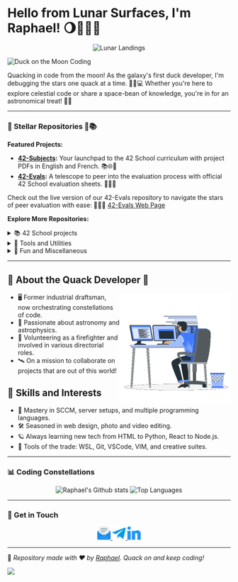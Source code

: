 # Hello from Lunar Surfaces, I'm Raphael! 🌖👨‍💻✨

<p align="center">
  <img src="https://komarev.com/ghpvc/?username=rphlr&label=Lunar+Landings&color=green" alt="Lunar Landings"/>
</p>

![Duck on the Moon Coding](https://raw.githubusercontent.com/rphlr/rphlr/main/Duckstronaut_Coding_Odyssey.gif)

Quacking in code from the moon! As the galaxy's first duck developer, I'm debugging the stars one quack at a time. 🚀🦆💻 Whether you're here to explore celestial code or share a space-bean of knowledge, you're in for an astronomical treat! 🌠✨

---

### 🌌 Stellar Repositories 🚀📚

**Featured Projects:**
- **[42-Subjects](https://github.com/rphlr/42-Subjects):** Your launchpad to the 42 School curriculum with project PDFs in English and French. 📚🌐🚀
- **[42-Evals](https://github.com/rphlr/42-Evals):** A telescope to peer into the evaluation process with official 42 School evaluation sheets. 🔭✅📄

Check out the live version of our 42-Evals repository to navigate the stars of peer evaluation with ease: 🌟👨‍🚀 [42-Evals Web Page](https://rphlr.github.io/42-Evals)

**Explore More Repositories:**

<details>
<summary>📚 42 School projects</summary>

- **[42-Subjects](https://github.com/rphlr/42-Subjects):** Your launchpad to the 42 School curriculum with project PDFs in English and French. 📚🌐🎒
- **[42-Evals](https://github.com/rphlr/42-Evals):** A telescope to peer into the evaluation process with official 42 School evaluation sheets. 🔭✅📑
- [42-school](https://github.com/rphlr/42-school) : Repository containing various 42 School projects and coursework. 🏫📚
- [42-piscine](https://github.com/rphlr/42-Piscine) : Repository for the 42 Piscine, including coding challenges and tasks. 🏊‍♂️🚀

<details>
<summary>🔍 Common core details</summary>

<table>
  <tr>
    <th colspan="3">COMMON CORE 🎓</th>
  </tr>
  <tr>
    <th>RANK</th>
    <th>PROJECT</th>
    <th>DESCRIPTION</th>
  </tr>
  <tr>
    <td rowspan="1">Rank 00</td>
    <td><a href="https://github.com/rphlr/42-libft">libft</a></td>
    <td>Create a library of standard C functions. 📚🔧</td>
  </tr>
  <tr>
    <td rowspan="3">Rank 01</td>
    <td><a href="https://github.com/rphlr/42-get_next_line">get_next_line</a></td>
    <td>Function to read lines from a file. 📖➡️</td>
  </tr>
  <tr>
    <td><a href="https://github.com/rphlr/42-ft_printf">ft_printf</a></td>
    <td>Reimplement the printf function. 🖨️🔄</td>
  </tr>
  <tr>
    <td><a href="https://github.com/rphlr/42-born2beroot">born2beroot</a></td>
    <td>Server setup with security principles. 🖥️🔒</td>
  </tr>
  <tr>
    <td rowspan="6">Rank 02</td>
    <td><a href="https://github.com/rphlr/42-minitalk">minitalk</a></td>
    <td>Process communication using UNIX signals. 🗣️📡</td>
  </tr>
  <tr>
    <td><a href="https://github.com/rphlr/42-pipex">pipex</a></td>
    <td>Recreate the behavior of the pipe '|' in C. 🚰➡️💻</td>
  </tr>
  <tr>
    <td><a href="https://github.com/rphlr/42-so_long">so_long</a></td>
    <td>Basic 2D game using the minilibX library. 🎮🖼️</td>
  </tr>
  <tr>
    <td><a href="https://github.com/rphlr/42-fract_ol">fract-ol</a></td>
    <td>Fractal exploration program. 🔍🌀</td>
  </tr>
  <tr>
    <td><a href="https://github.com/rphlr/42-FdF">FdF</a></td>
    <td>Wireframe 3D map representation. 🖼️🛠️</td>
  </tr>
  <tr>
    <td><a href="https://github.com/rphlr/42-push_swap">push_swap</a></td>
    <td>Sorting algorithm visualizer. 🔢🔄</td>
  </tr>
  <tr>
    <td rowspan="3">Rank 03</td>
    <td><a href="https://github.com/rphlr/42-philosophers">philosophers</a></td>
    <td>Thread and mutex management to solve the dining philosophers' problem. 🍽️🧘‍♂️</td>
  </tr>
  <tr>
    <td><a href="https://github.com/rphlr/42-minishell">minishell</a></td>
    <td>Creation of a simple shell. 🐚💻</td>
  </tr>
  <tr>
    <td><a href="https://github.com/rphlr/42-Exam_Rank03">Exam Rank 03</a></td>
    <td>Second evaluation, testing more advanced C programming skills. 📝📈</td>
  </tr>
  <tr>
    <td rowspan="9">Rank 04</td>
    <td><a href="https://github.com/rphlr/42-netpractice">netpractice</a></td>
    <td>Practice of computer networking basics. 🌐💼</td>
  </tr>
  <tr>
    <td><a href="https://github.com/rphlr/42-cub3d">cub3d</a></td>
    <td>Game inspired by Wolfenstein 3D. 🕹️🐺</td>
  </tr>
  <tr>
    <td><a href="https://github.com/rphlr/42-miniRT">miniRT</a></td>
    <td>Simple 3D scene ray tracing. 🖼️🌟</td>
  </tr>
  <tr>
    <td><a href="https://github.com/rphlr/42-CPP00">CPP00</a></td>
    <td>Introduction to C++ and object-oriented programming. 📚🐍</td>
  </tr>
  <tr>
    <td><a href="https://github.com/rphlr/42-CPP01">CPP01</a></td>
    <td>Memory allocation, references, pointers to members, and file streams in C++. 🧮📁</td>
  </tr>
  <tr>
    <td><a href="https://github.com/rphlr/42-CPP02">CPP02</a></td>
    <td>Ad-hoc polymorphism, operators overloading and canonical classes in C++. 🧬🦉</td>
  </tr>
  <tr>
    <td><a href="https://github.com/rphlr/42-CPP03">CPP03</a></td>
    <td>Inheritance in C++. 🏰👑</td>
  </tr>
  <tr>
    <td><a href="https://github.com/rphlr/42-CPP04">CPP04</a></td>
    <td>Subtype polymorphism, abstract classes, interfaces in C++. 🧩🎭</td>
  </tr>
  <tr>
    <td><a href="https://github.com/rphlr/42-Exam_Rank04">Exam Rank 04</a></td>
    <td>Third evaluation to test networking and basic C++ programming skills. 📝🌐</td>
  </tr>
  <tr>
    <td rowspan="6">Rank 05</td>
    <td><a href="https://github.com/rphlr/42-CPP05">CPP05</a></td>
    <td>Exception handling in C++. 🚑🤕</td>
  </tr>
  <tr>
    <td><a href="https://github.com/rphlr/42-CPP06">CPP06</a></td>
    <td>C++ casts and type identification. 🎭🔍</td>
  </tr>
  <tr>
    <td><a href="https://github.com/rphlr/42-CPP07">CPP07</a></td>
    <td>C++ templates. 📄🧾</td>
  </tr>
  <tr>
    <td><a href="https://github.com/rphlr/42-CPP08">CPP08</a></td>
    <td>Templated containers, iterators, algorithms in C++. 🧰🧩</td>
  </tr>
  <tr>
    <td><a href="https://github.com/rphlr/42-CPP09">CPP09</a></td>
    <td>Namespace, C++ specific keywords, and preprocessor directives. 🗂️🔍</td>
  </tr>
  <tr>
    <td><a href="https://github.com/rphlr/42-Exam_Rank05">Exam Rank 05</a></td>
    <td>Fourth evaluation, with a focus on advanced C++ skills and networking. 📝🌐🚀</td>
  </tr>
  <tr>
    <td rowspan="2">Rank 06</td>
    <td><a href="https://github.com/rphlr/42-ft_transcendence">ft_transcendence</a></td>
    <td>Capstone project that combines various technical aspects learned throughout the course. 🧩🔮</td>
  </tr>
  <tr>
    <td><a href="https://github.com/rphlr/42-Exam_Rank06">Exam Rank 06</a></td>
    <td>Final evaluation, encompassing all the skills learned throughout the 42 curriculum. 🏆🎓</td>
  </tr>
</table>

</details>

<details>
<summary>🔍 Piscine details</summary>

Coming soon...

</details>

<details>
<summary>🔍 Specializations details</summary>

Coming soon...

</details>

</details>

<details>
<summary>🔧 Tools and Utilities</summary>

- [DS_Store_Cleaner](https://github.com/rphlr/DS_Store_Cleaner) : DS_Store_Cleaner is a tool for removing .DS_Store files. 🧹📂
- [mylib](https://github.com/rphlr/mylib) : My own C library (reordered libft with a lot of complement). 📚📦

</details>

<details>
<summary>👾 Fun and Miscellaneous</summary>

- [django payment gateway](https://github.com/rphlr/django-payment-gateway) : Django module for integrating payment gateways in web apps. Not yet completed. 💳🌐

</details>


---

## 🦆 About the Quack Developer 🦆
<picture>
  <img align="right" src="imgs/coding.gif" width = 250px>
</picture>

- 🖥️ Former industrial draftsman, now orchestrating constellations of code.
- 🌃 Passionate about astronomy and astrophysics.
- 🚒 Volunteering as a firefighter and involved in various directorial roles. 
- 🛰️ On a mission to collaborate on projects that are out of this world!

## 🚀 Skills and Interests

- 🌌 Mastery in SCCM, server setups, and multiple programming languages.
- 🛠️ Seasoned in web design, photo and video editing.
- 🪐 Always learning new tech from HTML to Python, React to Node.js.
- 🌠 Tools of the trade: WSL, Git, VSCode, VIM, and creative suites.

---

### 📊 Coding Constellations

<div align="center">
	<img src="https://github-readme-stats.vercel.app/api?username=rphlr&show_icons=true&locale=en&layout=compact&line_height=20&title_color=7A7ADB&icon_color=2234AE&text_color=D3D3D3&bg_color=0,000000,130F40" alt="Raphael's Github stats">
  <img src="https://github-readme-stats.vercel.app/api/top-langs/?username=rphlr&layout=compact&theme=midnight-purple" alt="Top Languages" />
</div>

---

### 📡 Get in Touch

<div align="center">
  <a href="mailto:rrouille@student.42lausanne.ch">
    <img src="https://raw.githubusercontent.com/rphlr/rphlr/main/imgs/email.png" width="30" height="30" />
  </a>
  <a href="https://SuisseLibre.t.me">
    <img src="https://raw.githubusercontent.com/rphlr/rphlr/main/imgs/telegram.png" width="30" height="30" />
  </a>
  <a href="https://www.linkedin.com/in/rphlr">
    <img src="https://raw.githubusercontent.com/rphlr/rphlr/main/imgs/linkedin.png" width="30" height="30" />
  </a>
</div>

---

🦆 _Repository made with ❤️ by [Raphael](https://github.com/rphlr). Quack on and keep coding!_

![](https://hit.yhype.me/github/profile?user_id=81936759)
